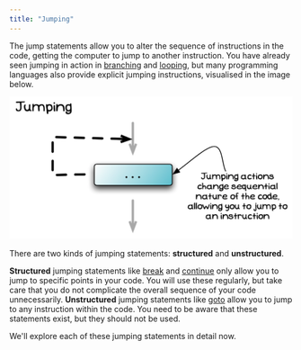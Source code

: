 ```yaml
---
title: "Jumping"
---
```


The jump statements allow you to alter the sequence of instructions in the code, getting the computer to jump to another instruction.
You have already seen jumping in action in [branching](../03-0-branching) and [looping](../04-0-looping), but many programming languages also provide explicit jumping instructions, visualised in the image below.

![Jump Statements cause control to jump to another location in the code](./images/jumping.png "Jump Statements cause control to jump to another location in the code")
<!-- TODO: add paper dot background to image -->

There are two kinds of jumping statements: **structured** and **unstructured**.

**Structured** jumping statements like [break](../05-1-break) and [continue](../05-2-continue) only allow you to jump to specific points in your code.
You will use these regularly, but take care that you do not complicate the overall sequence of your code unnecessarily.
**Unstructured** jumping statements like [goto](../05-3-goto) allow you to jump to any instruction within the code.
You need to be aware that these statements exist, but they should not be used.

We'll explore each of these jumping statements in detail now.
